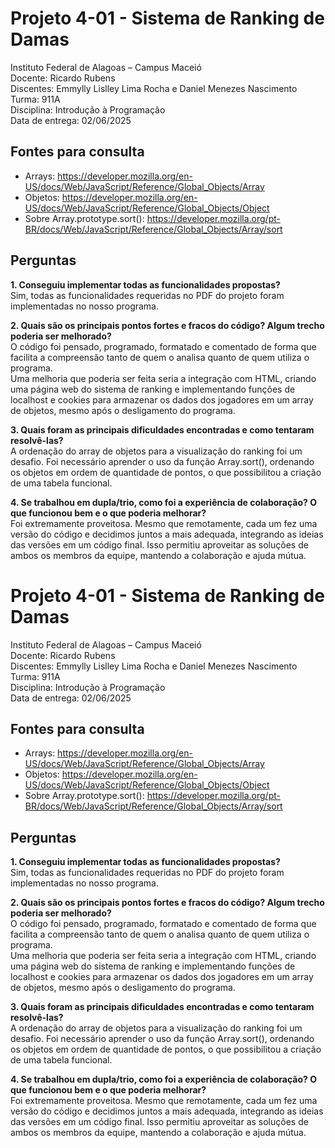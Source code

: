 # Projeto 4-01 - Sistema de Ranking de Damas

Instituto Federal de Alagoas – Campus Maceió  
Docente: Ricardo Rubens  
Discentes: Emmylly Lislley Lima Rocha e Daniel Menezes Nascimento  
Turma: 911A  
Disciplina: Introdução à Programação  
Data de entrega: 02/06/2025

## Fontes para consulta

- Arrays: https://developer.mozilla.org/en-US/docs/Web/JavaScript/Reference/Global_Objects/Array  
- Objetos: https://developer.mozilla.org/en-US/docs/Web/JavaScript/Reference/Global_Objects/Object  
- Sobre Array.prototype.sort(): https://developer.mozilla.org/pt-BR/docs/Web/JavaScript/Reference/Global_Objects/Array/sort

## Perguntas

**1. Conseguiu implementar todas as funcionalidades propostas?**  
Sim, todas as funcionalidades requeridas no PDF do projeto foram implementadas no nosso programa.

**2. Quais são os principais pontos fortes e fracos do código? Algum trecho poderia ser melhorado?**  
O código foi pensado, programado, formatado e comentado de forma que facilita a compreensão tanto de quem o analisa quanto de quem utiliza o programa.  
Uma melhoria que poderia ser feita seria a integração com HTML, criando uma página web do sistema de ranking e implementando funções de localhost e cookies para armazenar os dados dos jogadores em um array de objetos, mesmo após o desligamento do programa.

**3. Quais foram as principais dificuldades encontradas e como tentaram resolvê-las?**  
A ordenação do array de objetos para a visualização do ranking foi um desafio. Foi necessário aprender o uso da função Array.sort(), ordenando os objetos em ordem de quantidade de pontos, o que possibilitou a criação de uma tabela funcional.

**4. Se trabalhou em dupla/trio, como foi a experiência de colaboração? O que funcionou bem e o que poderia melhorar?**  
Foi extremamente proveitosa. Mesmo que remotamente, cada um fez uma versão do código e decidimos juntos a mais adequada, integrando as ideias das versões em um código final. Isso permitiu aproveitar as soluções de ambos os membros da equipe, mantendo a colaboração e ajuda mútua.

# Projeto 4-01 - Sistema de Ranking de Damas

Instituto Federal de Alagoas – Campus Maceió  
Docente: Ricardo Rubens  
Discentes: Emmylly Lislley Lima Rocha e Daniel Menezes Nascimento  
Turma: 911A  
Disciplina: Introdução à Programação  
Data de entrega: 02/06/2025

## Fontes para consulta

- Arrays: https://developer.mozilla.org/en-US/docs/Web/JavaScript/Reference/Global_Objects/Array  
- Objetos: https://developer.mozilla.org/en-US/docs/Web/JavaScript/Reference/Global_Objects/Object  
- Sobre Array.prototype.sort(): https://developer.mozilla.org/pt-BR/docs/Web/JavaScript/Reference/Global_Objects/Array/sort

## Perguntas

**1. Conseguiu implementar todas as funcionalidades propostas?**  
Sim, todas as funcionalidades requeridas no PDF do projeto foram implementadas no nosso programa.

**2. Quais são os principais pontos fortes e fracos do código? Algum trecho poderia ser melhorado?**  
O código foi pensado, programado, formatado e comentado de forma que facilita a compreensão tanto de quem o analisa quanto de quem utiliza o programa.  
Uma melhoria que poderia ser feita seria a integração com HTML, criando uma página web do sistema de ranking e implementando funções de localhost e cookies para armazenar os dados dos jogadores em um array de objetos, mesmo após o desligamento do programa.

**3. Quais foram as principais dificuldades encontradas e como tentaram resolvê-las?**  
A ordenação do array de objetos para a visualização do ranking foi um desafio. Foi necessário aprender o uso da função Array.sort(), ordenando os objetos em ordem de quantidade de pontos, o que possibilitou a criação de uma tabela funcional.

**4. Se trabalhou em dupla/trio, como foi a experiência de colaboração? O que funcionou bem e o que poderia melhorar?**  
Foi extremamente proveitosa. Mesmo que remotamente, cada um fez uma versão do código e decidimos juntos a mais adequada, integrando as ideias das versões em um código final. Isso permitiu aproveitar as soluções de ambos os membros da equipe, mantendo a colaboração e ajuda mútua.

